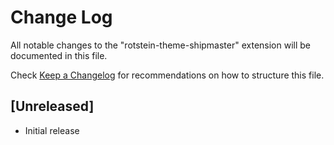 # Change Log

All notable changes to the "rotstein-theme-shipmaster" extension will be documented in this file.

Check [Keep a Changelog](http://keepachangelog.com/) for recommendations on how to structure this file.

## [Unreleased]

- Initial release

